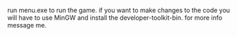 run menu.exe to run the game.
if you want to make changes to the code you will have to use MinGW and install the developer-toolkit-bin.
for more info message me.
